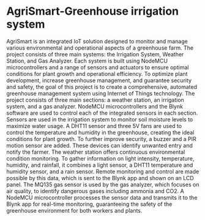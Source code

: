 # AgriSmart-Greenhouse irrigation system 
AgriSmart is an integrated IoT solution designed to monitor and manage various environmental and operational aspects of a greenhouse farm. The project consists of three main systems: the Irrigation System, Weather Station, and Gas Analyzer. Each system is built using NodeMCU microcontrollers and a range of sensors and actuators to ensure optimal conditions for plant growth and operational efficiency.
To optimize plant development, increase greenhouse management, and guarantee security and safety, the goal of this project is to create a comprehensive, automated greenhouse management system using Internet of Things technology. The project consists of three main sections: a weather station, an irrigation system, and a gas analyzer. NodeMCU microcontrollers and the Blynk software are used to control each of the integrated sensors in each section.
Sensors are used in the irrigation system to monitor soil moisture levels to maximize water usage. A DHT11 sensor and three 5V fans are used to control the temperature and humidity in the greenhouse, creating the ideal conditions for plant growth. To further improve security, a buzzer and a PIR motion sensor are added. These devices can identify unwanted entry and notify the farmer. The weather station offers continuous environmental condition monitoring. To gather information on light intensity, temperature, humidity, and rainfall, it combines a light sensor, a DHT11 temperature and humidity sensor, and a rain sensor. Remote monitoring and control are made possible by this data, which is sent to the Blynk app and shown on an LCD panel. The MQ135 gas sensor is used by the gas analyzer, which focuses on air quality, to identify dangerous gases including ammonia and CO2. A NodeMCU microcontroller processes the sensor data and transmits it to the Blynk app for real-time monitoring, guaranteeing the safety of the greenhouse environment for both workers and plants.
